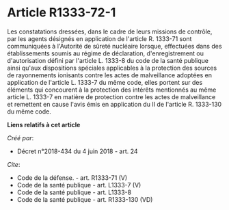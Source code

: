 # Article R1333-72-1

Les constatations dressées, dans le cadre de leurs missions de contrôle, par les agents désignés en application de l'article
R. 1333-71 sont communiquées à l'Autorité de sûreté nucléaire lorsque, effectuées dans des établissements soumis au régime de
déclaration, d'enregistrement ou d'autorisation défini par l'article L. 1333-8 du code de la santé publique ainsi qu'aux
dispositions spéciales applicables à la protection des sources de rayonnements ionisants contre les actes de malveillance
adoptées en application de l'article L. 1333-7 du même code, elles portent sur des éléments qui concourent à la protection
des intérêts mentionnés au même article L. 1333-7 en matière de protection contre les actes de malveillance et remettent en
cause l'avis émis en application du II de l'article R. 1333-130 du même code.

**Liens relatifs à cet article**

_Créé par_:

  - Décret n°2018-434 du 4 juin 2018 - art. 24

_Cite_:

  - Code de la défense. - art. R1333-71 (V)
  - Code de la santé publique - art. L1333-7 (V)
  - Code de la santé publique - art. L1333-8
  - Code de la santé publique - art. R1333-130 (VD)
